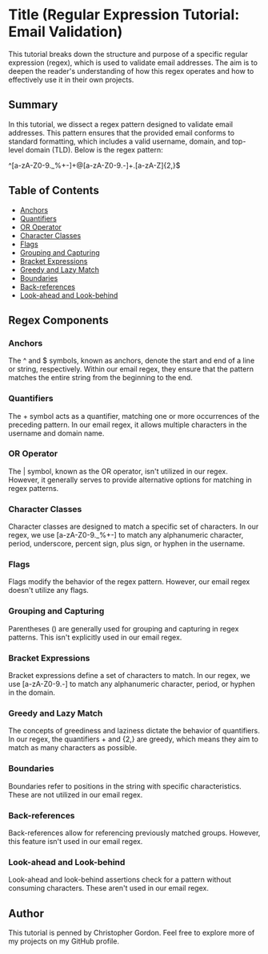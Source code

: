 # Title (Regular Expression Tutorial: Email Validation)

This tutorial breaks down the structure and purpose of a specific regular expression (regex), which is used to validate email addresses. The aim is to deepen the reader's understanding of how this regex operates and how to effectively use it in their own projects.

## Summary

In this tutorial, we dissect a regex pattern designed to validate email addresses. This pattern ensures that the provided email conforms to standard formatting, which includes a valid username, domain, and top-level domain (TLD). Below is the regex pattern:

^[a-zA-Z0-9._%+-]+@[a-zA-Z0-9.-]+\.[a-zA-Z]{2,}$

## Table of Contents

- [Anchors](#anchors)
- [Quantifiers](#quantifiers)
- [OR Operator](#or-operator)
- [Character Classes](#character-classes)
- [Flags](#flags)
- [Grouping and Capturing](#grouping-and-capturing)
- [Bracket Expressions](#bracket-expressions)
- [Greedy and Lazy Match](#greedy-and-lazy-match)
- [Boundaries](#boundaries)
- [Back-references](#back-references)
- [Look-ahead and Look-behind](#look-ahead-and-look-behind)

## Regex Components

### Anchors
The ^ and $ symbols, known as anchors, denote the start and end of a line or string, respectively. Within our email regex, they ensure that the pattern matches the entire string from the beginning to the end.

### Quantifiers
The + symbol acts as a quantifier, matching one or more occurrences of the preceding pattern. In our email regex, it allows multiple characters in the username and domain name.

### OR Operator
The | symbol, known as the OR operator, isn't utilized in our regex. However, it generally serves to provide alternative options for matching in regex patterns.

### Character Classes
Character classes are designed to match a specific set of characters. In our regex, we use [a-zA-Z0-9._%+-] to match any alphanumeric character, period, underscore, percent sign, plus sign, or hyphen in the username.

### Flags
Flags modify the behavior of the regex pattern. However, our email regex doesn't utilize any flags.

### Grouping and Capturing
Parentheses () are generally used for grouping and capturing in regex patterns. This isn't explicitly used in our email regex.

### Bracket Expressions
Bracket expressions define a set of characters to match. In our regex, we use [a-zA-Z0-9.-] to match any alphanumeric character, period, or hyphen in the domain.

### Greedy and Lazy Match
The concepts of greediness and laziness dictate the behavior of quantifiers. In our regex, the quantifiers + and {2,} are greedy, which means they aim to match as many characters as possible.

### Boundaries
Boundaries refer to positions in the string with specific characteristics. These are not utilized in our email regex.

### Back-references
Back-references allow for referencing previously matched groups. However, this feature isn't used in our email regex.

### Look-ahead and Look-behind
Look-ahead and look-behind assertions check for a pattern without consuming characters. These aren't used in our email regex.

## Author
This tutorial is penned by Christopher Gordon. Feel free to explore more of my projects on my GitHub profile.